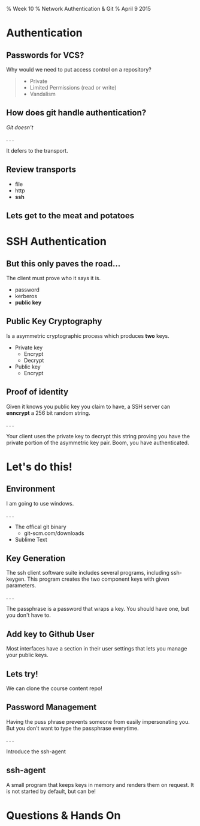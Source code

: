 % Week 10
% Network Authentication & Git
% April 9 2015

# Authentication

## Passwords for VCS?

Why would we need to put access control on a repository?

> * Private
> * Limited Permissions (read or write)
> * Vandalism

## How does git handle authentication?

*Git doesn't*

. . .

It defers to the transport.

## Review transports

* file
* http
* **ssh**

## Lets get to the meat and potatoes

# SSH Authentication

## But this only paves the road...

The client must prove who it says it is.

* password
* kerberos
* **public key**

## Public Key Cryptography

Is a asymmetric cryptographic process which produces **two** keys.

* Private key
    * Encrypt
    * Decrypt
* Public key
    * Encrypt

## Proof of identity

Given it knows you public key you claim to have, a SSH server can **enncrypt** a
256 bit random string. 

. . .

Your client uses the private key to decrypt this string proving you have the
private portion of the asymmetric key pair. Boom, you have authenticated.

# Let's do this!

## Environment

I am going to use windows.

. . .

* The offical git binary
    * git-scm.com/downloads
* Sublime Text

## Key Generation

The ssh client software suite includes several programs, including ssh-keygen.
This program creates the two component keys with given parameters.

. . .

The passphrase is a password that wraps a key. You should have one, but you
don't have to.

## Add key to Github User

Most interfaces have a section in their user settings that lets you manage your
public keys.

## Lets try!

We can clone the course content repo!

## Password Management

Having the puss phrase prevents someone from easily impersonating you. But you
don't want to type the passphrase everytime.

. . . 

Introduce the ssh-agent

## ssh-agent
A small program that keeps keys in memory and renders them on request. It is not
started by default, but can be!


# Questions & Hands On
